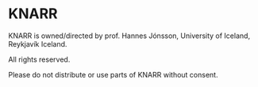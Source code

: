 # KNARR

KNARR is owned/directed by prof. Hannes Jónsson, University of Iceland, Reykjavík Iceland.

All rights reserved.

Please do not distribute or use parts of KNARR without consent.
